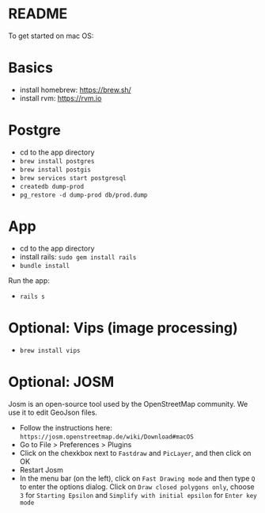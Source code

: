 # README

To get started on mac OS:

# Basics
- install homebrew: https://brew.sh/
- install rvm: https://rvm.io


# Postgre
- cd to the app directory
- `brew install postgres`
- `brew install postgis`
- `brew services start postgresql`
- `createdb dump-prod`
- `pg_restore -d dump-prod db/prod.dump`

# App
- cd to the app directory
- install rails: `sudo gem install rails`
- `bundle install`

Run the app:
- `rails s`


# Optional: Vips (image processing)

- `brew install vips`

# Optional: JOSM

Josm is an open-source tool used by the OpenStreetMap community.
We use it to edit GeoJson files.

- Follow the instructions here: `https://josm.openstreetmap.de/wiki/Download#macOS`
- Go to File > Preferences > Plugins
- Click on the chexkbox next to `Fastdraw` and `PicLayer`, and then click on OK
- Restart Josm
- In the menu bar (on the left), click on `Fast Drawing mode` and then type `Q` to enter the options dialog. Click on `Draw closed polygons only`, choose `3` for `Starting Epsilon` and `Simplify with initial epsilon` for `Enter key mode`
